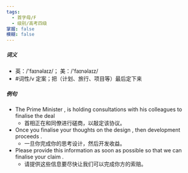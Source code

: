 ```yaml
---
tags:
  - 首字母/F
  - 级别/高考四级
掌握: false
模糊: false
---
```

##### 词义
- 英：/'faɪnəlaɪz/； 美：/'faɪnəlaɪz/
- #词性/v  定案；把（计划、旅行、项目等）最后定下来
##### 例句
- The Prime Minister , is holding consultations with his colleagues to finalise the deal
	- 首相正在和同僚进行磋商，以敲定该协议。
- Once you finalise your thoughts on the design , then development proceeds .
	- 一旦你完成你的思考设计，然后开发收益。
- Please provide this information as soon as possible so that we can finalise your claim .
	- 请提供这些信息要尽快让我们可以完成你方的索赔。
